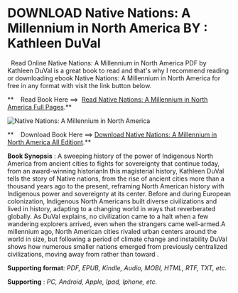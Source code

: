  **DOWNLOAD Native Nations: A Millennium in North America BY : Kathleen DuVal**
==============================================================================

  Read Online Native Nations: A Millennium in North America PDF by Kathleen DuVal is a great book to read and that's why I recommend reading or downloading ebook Native Nations: A Millennium in North America for free in any format with visit the link button below.

**    Read Book Here ==>  [Read Native Nations: A Millennium in North America Full Pages](https://goodreadbook.site/?book=0525511032).**

![Native Nations: A Millennium in North America](https://i.gr-assets.com/images/S/compressed.photo.goodreads.com/books/1692917612l/186872416.jpg)

**    Download Book Here ==> [Download Native Nations: A Millennium in North America All Editiont](https://goodreadbook.site/?book=0525511032).**

**Book Synopsis** : A sweeping history of the power of Indigenous North America from ancient cities to fights for sovereignty that continue today, from an award-winning historianIn this magisterial history, Kathleen DuVal tells the story of Native nations, from the rise of ancient cities more than a thousand years ago to the present, reframing North American history with Indigenous power and sovereignty at its center. Before and during European colonization, Indigenous North Americans built diverse civilizations and lived in history, adapting to a changing world in ways that reverberated globally. As DuVal explains, no civilization came to a halt when a few wandering explorers arrived, even when the strangers came well-armed.A millennium ago, North American cities rivaled urban centers around the world in size, but following a period of climate change and instability DuVal shows how numerous smaller nations emerged from previously centralized civilizations, moving away from rather than toward .

**Supporting format**: _PDF, EPUB, Kindle, Audio, MOBI, HTML, RTF, TXT, etc._

**Supporting** : _PC, Android, Apple, Ipad, Iphone, etc._
